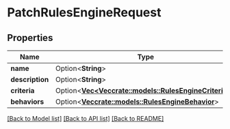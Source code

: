 # PatchRulesEngineRequest

## Properties

Name | Type | Description | Notes
------------ | ------------- | ------------- | -------------
**name** | Option<**String**> |  | [optional]
**description** | Option<**String**> |  | [optional]
**criteria** | Option<[**Vec<Vec<crate::models::RulesEngineCriteria>>**](array.md)> |  | [optional]
**behaviors** | Option<[**Vec<crate::models::RulesEngineBehavior>**](RulesEngineBehavior.md)> |  | [optional]

[[Back to Model list]](../README.md#documentation-for-models) [[Back to API list]](../README.md#documentation-for-api-endpoints) [[Back to README]](../README.md)


